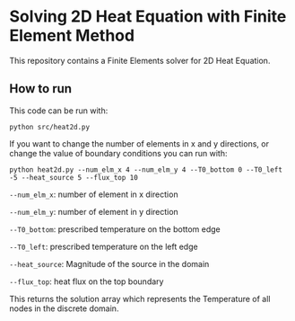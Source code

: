 # Solving 2D Heat Equation with Finite Element Method

This repository contains a Finite Elements solver for 2D Heat Equation.

## How to run
This code can be run with:

`python src/heat2d.py`

If you want to change the number of elements in x and y directions, or change the value of boundary conditions you can run with:

```
python heat2d.py --num_elm_x 4 --num_elm_y 4 --T0_bottom 0 --T0_left -5 --heat_source 5 --flux_top 10
```

`--num_elm_x`: number of element in x direction

`--num_elm_y`: number of element in y direction

`--T0_bottom`: prescribed temperature on the bottom edge

`--T0_left`: prescribed temperature on the left edge

`--heat_source`: Magnitude of the source in the domain

`--flux_top`: heat flux on the top boundary

This returns the solution array which represents the Temperature of all nodes in the discrete domain. 